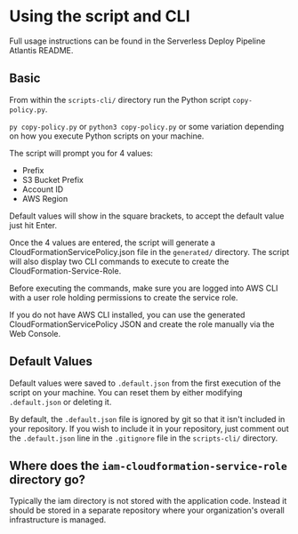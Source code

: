 # Using the script and CLI

Full usage instructions can be found in the Serverless Deploy Pipeline Atlantis README.

## Basic

From within the `scripts-cli/` directory run the Python script `copy-policy.py`.

`py copy-policy.py` or `python3 copy-policy.py` or some variation depending on how you execute Python scripts on your machine.

The script will prompt you for 4 values:

- Prefix
- S3 Bucket Prefix
- Account ID
- AWS Region

Default values will show in the square brackets, to accept the default value just hit Enter.

Once the 4 values are entered, the script will generate a CloudFormationServicePolicy.json file in the `generated/` directory. The script will also display two CLI commands to execute to create the CloudFormation-Service-Role.

Before executing the commands, make sure you are logged into AWS CLI with a user role holding permissions to create the service role.

If you do not have AWS CLI installed, you can use the generated CloudFormationServicePolicy JSON and create the role manually via the Web Console.

## Default Values

Default values were saved to `.default.json` from the first execution of the script on your machine. You can reset them by either modifying `.default.json` or deleting it.

By default, the `.default.json` file is ignored by git so that it isn't included in your repository. If you wish to include it in your repository, just comment out the `.default.json` line in the `.gitignore` file in the `scripts-cli/` directory.

## Where does the `iam-cloudformation-service-role` directory go?

Typically the iam directory is not stored with the application code. Instead it should be stored in a separate repository where your organization's overall infrastructure is managed.
